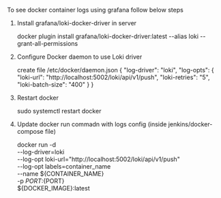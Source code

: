 To see docker container logs  using grafana follow below steps

1. Install grafana/loki-docker-driver in server
   
   docker plugin install grafana/loki-docker-driver:latest --alias loki --grant-all-permissions

2. Configure Docker daemon to use Loki driver
     
     create file /etc/docker/daemon.json
     {
     "log-driver": "loki",
     "log-opts": {
       "loki-url": "http://localhost:5002/loki/api/v1/push",
       "loki-retries": "5",
       "loki-batch-size": "400"
      }
     }

3. Restart docker
    
    sudo systemctl restart docker

4. Update docker run commadn with logs config (inside jenkins/docker-compose file)
    
    docker run -d \
    --log-driver=loki \
    --log-opt loki-url="http://localhost:5002/loki/api/v1/push" \
    --log-opt labels=container_name \
    --name ${CONTAINER_NAME} \
    -p ${PORT}:${PORT} \
    ${DOCKER_IMAGE}:latest
